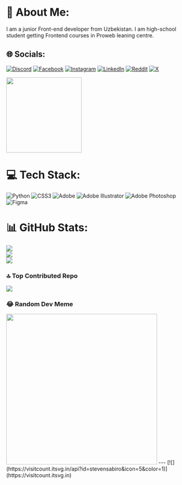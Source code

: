 # 💫 About Me:
I am a junior Front-end developer from Uzbekistan. I am high-school student getting Frontend courses in Proweb leaning centre.


## 🌐 Socials:
[![Discord](https://img.shields.io/badge/Discord-%237289DA.svg?logo=discord&logoColor=white)](https://discord.gg/@stevensabiro) [![Facebook](https://img.shields.io/badge/Facebook-%231877F2.svg?logo=Facebook&logoColor=white)](https://facebook.com/@stevensabiro) [![Instagram](https://img.shields.io/badge/Instagram-%23E4405F.svg?logo=Instagram&logoColor=white)](https://instagram.com/stevensabiro) [![LinkedIn](https://img.shields.io/badge/LinkedIn-%230077B5.svg?logo=linkedin&logoColor=white)](https://linkedin.com/in/stevensabiro) [![Reddit](https://img.shields.io/badge/Reddit-%23FF4500.svg?logo=Reddit&logoColor=white)](https://reddit.com/user/stevensabiro) [![X](https://img.shields.io/badge/X-black.svg?logo=X&logoColor=white)](https://x.com/@stevensabiro)

<a href="https://t.me/stevensabirolife"><img style="width: 200px;" src="https://ibcjitendra.com/wp-content/uploads/2023/01/Join-Telegram-Channel.png" alt=""></a>


# 💻 Tech Stack:
![Python](https://img.shields.io/badge/python-3670A0?style=for-the-badge&logo=python&logoColor=ffdd54) ![CSS3](https://img.shields.io/badge/css3-%231572B6.svg?style=for-the-badge&logo=css3&logoColor=white) ![Adobe](https://img.shields.io/badge/adobe-%23FF0000.svg?style=for-the-badge&logo=adobe&logoColor=white) ![Adobe Illustrator](https://img.shields.io/badge/adobe%20illustrator-%23FF9A00.svg?style=for-the-badge&logo=adobe%20illustrator&logoColor=white) ![Adobe Photoshop](https://img.shields.io/badge/adobe%20photoshop-%2331A8FF.svg?style=for-the-badge&logo=adobe%20photoshop&logoColor=white) ![Figma](https://img.shields.io/badge/figma-%23F24E1E.svg?style=for-the-badge&logo=figma&logoColor=white)
# 📊 GitHub Stats:
![](https://github-readme-stats.vercel.app/api?username=stevensabiro&theme=chartreuse-dark&hide_border=false&include_all_commits=false&count_private=true)<br/>
![](https://github-readme-streak-stats.herokuapp.com/?user=stevensabiro&theme=chartreuse-dark&hide_border=false)<br/>
![](https://github-readme-stats.vercel.app/api/top-langs/?username=stevensabiro&theme=chartreuse-dark&hide_border=false&include_all_commits=false&count_private=true&layout=compact)

### 🔝 Top Contributed Repo
![](https://github-contributor-stats.vercel.app/api?username=stevensabiro&limit=5&theme=dark&combine_all_yearly_contributions=true)

### 😂 Random Dev Meme
<img src='https://randommeme-five.vercel.app/' style="height: 400px;"/>
---
[![](https://visitcount.itsvg.in/api?id=stevensabiro&icon=5&color=1)](https://visitcount.itsvg.in)

<!-- Proudly created with GPRM ( https://gprm.itsvg.in ) -->
